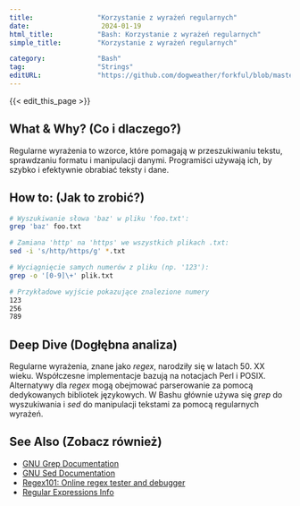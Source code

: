 ```yaml
---
title:                "Korzystanie z wyrażeń regularnych"
date:                  2024-01-19
html_title:           "Bash: Korzystanie z wyrażeń regularnych"
simple_title:         "Korzystanie z wyrażeń regularnych"

category:             "Bash"
tag:                  "Strings"
editURL:              "https://github.com/dogweather/forkful/blob/master/content/pl/bash/using-regular-expressions.md"
---
```


{{< edit_this_page >}}

## What & Why? (Co i dlaczego?)
Regularne wyrażenia to wzorce, które pomagają w przeszukiwaniu tekstu, sprawdzaniu formatu i manipulacji danymi. Programiści używają ich, by szybko i efektywnie obrabiać teksty i dane.

## How to: (Jak to zrobić?)
```Bash
# Wyszukiwanie słowa 'baz' w pliku 'foo.txt':
grep 'baz' foo.txt

# Zamiana 'http' na 'https' we wszystkich plikach .txt:
sed -i 's/http/https/g' *.txt

# Wyciągnięcie samych numerów z pliku (np. '123'):
grep -o '[0-9]\+' plik.txt

# Przykładowe wyjście pokazujące znalezione numery
123
256
789
```

## Deep Dive (Dogłębna analiza)
Regularne wyrażenia, znane jako *regex*, narodziły się w latach 50. XX wieku. Współczesne implementacje bazują na notacjach Perl i POSIX. Alternatywy dla *regex* mogą obejmować parserowanie za pomocą dedykowanych bibliotek językowych. W Bashu głównie używa się *grep* do wyszukiwania i *sed* do manipulacji tekstami za pomocą regularnych wyrażeń.

## See Also (Zobacz również)
- [GNU Grep Documentation](https://www.gnu.org/software/grep/manual/grep.html)
- [GNU Sed Documentation](https://www.gnu.org/software/sed/manual/sed.html)
- [Regex101: Online regex tester and debugger](https://regex101.com/)
- [Regular Expressions Info](https://www.regular-expressions.info/)
